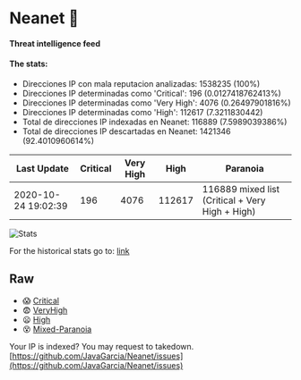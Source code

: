# Neanet :hocho:
#### Threat intelligence feed
#### The stats:

- Direcciones IP con mala reputacion analizadas: 1538235 (100%)
- Direcciones IP determinadas como 'Critical':  196 (0.0127418762413%)
- Direcciones IP determinadas como 'Very High':  4076 (0.26497901816%)
- Direcciones IP determinadas como 'High':  112617 (7.3211830442)
- Total de direcciones IP indexadas en Neanet:  116889 (7.5989039386%)
- Total de direcciones IP descartadas en Neanet:  1421346 (92.4010960614%)

| Last Update | Critical | Very High | High | Paranoia |
| --- | --- | --- | --- | --- |
| 2020-10-24 19:02:39 | 196 | 4076 | 112617 | 116889 mixed list (Critical + Very High + High)|

![Stats](https://docs.google.com/spreadsheets/d/e/2PACX-1vSnaNMIXVabIpDJjufMlzH7poXnshF3mgd8Is1g9ytUEzVsP5my4Trn8f-xkoLLQ38xpL3HtmUexLo6/pubchart?oid=501124687&format=image)

For the historical stats go to: [link](/stats.csv)
## Raw
- :scream: [Critical](https://raw.githubusercontent.com/JavaGarcia/Neanet/master/blacklists/neanet_critical.txt)
- :fearful: [VeryHigh](https://raw.githubusercontent.com/JavaGarcia/Neanet/master/blacklists/neanet_veryHigh.txtt)
- :frowning: [High](https://raw.githubusercontent.com/JavaGarcia/Neanet/master/blacklists/neanet_high.txt)
- :dizzy_face: [Mixed-Paranoia](https://raw.githubusercontent.com/JavaGarcia/Neanet/master/blacklists/neanet_all.txt)


Your IP is indexed? You may request to takedown. [https://github.com/JavaGarcia/Neanet/issues](https://github.com/JavaGarcia/Neanet/issues)










































































































































































































































































































































































































































































































































































































































































































































































































































































































































































































































































































































































































































































































































































































































































































































































































































































































